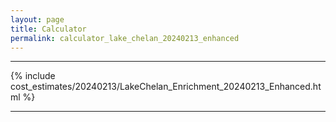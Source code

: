 ```yaml
---
layout: page
title: Calculator
permalink: calculator_lake_chelan_20240213_enhanced
---
```


___

{% include cost_estimates/20240213/LakeChelan_Enrichment_20240213_Enhanced.html %}

___

